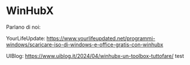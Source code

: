# WinHubX

Parlano di noi:

YourLifeUpdate: https://www.yourlifeupdated.net/programmi-windows/scaricare-iso-di-windows-e-office-gratis-con-winhubx

UIBlog: https://www.uiblog.it/2024/04/winhubx-un-toolbox-tuttofare/
test